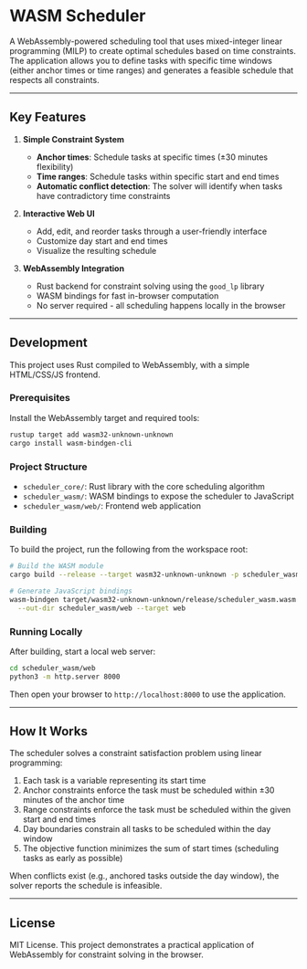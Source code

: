 # WASM Scheduler

A WebAssembly-powered scheduling tool that uses mixed-integer linear programming (MILP) to create optimal schedules based on time constraints. The application allows you to define tasks with specific time windows (either anchor times or time ranges) and generates a feasible schedule that respects all constraints.

---

## Key Features

1. **Simple Constraint System**
   - **Anchor times**: Schedule tasks at specific times (±30 minutes flexibility)
   - **Time ranges**: Schedule tasks within specific start and end times
   - **Automatic conflict detection**: The solver will identify when tasks have contradictory time constraints

2. **Interactive Web UI**
   - Add, edit, and reorder tasks through a user-friendly interface
   - Customize day start and end times
   - Visualize the resulting schedule

3. **WebAssembly Integration**
   - Rust backend for constraint solving using the `good_lp` library
   - WASM bindings for fast in-browser computation
   - No server required - all scheduling happens locally in the browser

---

## Development

This project uses Rust compiled to WebAssembly, with a simple HTML/CSS/JS frontend.

### Prerequisites

Install the WebAssembly target and required tools:

```bash
rustup target add wasm32-unknown-unknown
cargo install wasm-bindgen-cli
```

### Project Structure

- `scheduler_core/`: Rust library with the core scheduling algorithm
- `scheduler_wasm/`: WASM bindings to expose the scheduler to JavaScript
- `scheduler_wasm/web/`: Frontend web application

### Building

To build the project, run the following from the workspace root:

```bash
# Build the WASM module
cargo build --release --target wasm32-unknown-unknown -p scheduler_wasm

# Generate JavaScript bindings
wasm-bindgen target/wasm32-unknown-unknown/release/scheduler_wasm.wasm \
  --out-dir scheduler_wasm/web --target web
```

### Running Locally

After building, start a local web server:

```bash
cd scheduler_wasm/web
python3 -m http.server 8000
```

Then open your browser to `http://localhost:8000` to use the application.

---

## How It Works

The scheduler solves a constraint satisfaction problem using linear programming:

1. Each task is a variable representing its start time
2. Anchor constraints enforce the task must be scheduled within ±30 minutes of the anchor time
3. Range constraints enforce the task must be scheduled within the given start and end times
4. Day boundaries constrain all tasks to be scheduled within the day window
5. The objective function minimizes the sum of start times (scheduling tasks as early as possible)

When conflicts exist (e.g., anchored tasks outside the day window), the solver reports the schedule is infeasible.

---

## License

MIT License. This project demonstrates a practical application of WebAssembly for constraint solving in the browser.
